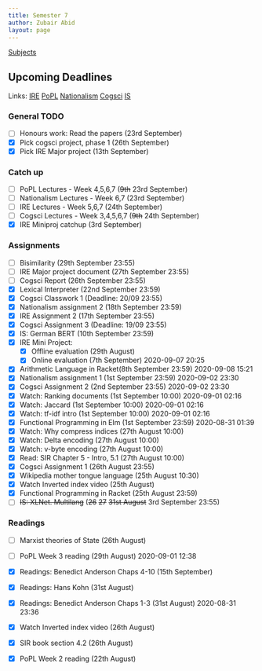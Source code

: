 ```yaml
---
title: Semester 7
author: Zubair Abid
layout: page 
---
```


[Subjects](subjects/index)

## Upcoming Deadlines

Links: 
[IRE](./subjects/IRE/index#upcoming-deadlines)
[PoPL](./subjects/PoPL/index#upcoming-deadlines)
[Nationalism](./subjects/nationalism/index#upcoming-deadlines)
[Cogsci](./subjects/cogsci/index#upcoming-deadlines)
[IS](./subjects/IS/index#upcoming-deadlines)

### General TODO

- [ ] Honours work: Read the papers (23rd September)
- [X] Pick cogsci project, phase 1 (26th September)
- [X] Pick IRE Major project (13th September)

### Catch up

- [ ] PoPL Lectures - Week 4,5,6,7 (~~9th~~ 23rd September)
- [ ] Nationalism Lectures - Week 6,7 (23rd September)
- [ ] IRE Lectures - Week 5,6,7 (24th September)
- [ ] Cogsci Lectures - Week 3,4,5,6,7 (~~9th~~ 24th September)
- [X] IRE Miniproj catchup (3rd September)

### Assignments

- [ ] Bisimilarity (29th September 23:55)
- [ ] IRE Major project document (27th September 23:55)
- [ ] Cogsci Report (26th September 23:55)
- [X] Lexical Interpreter (22nd September 23:59)
- [X] Cogsci Classwork 1 (Deadline: 20/09 23:55)
- [X] Nationalism assignment 2 (18th September 23:59)
- [X] IRE Assignment 2 (17th September 23:55)
- [X] Cogsci Assignment 3 (Deadline: 19/09 23:55)
- [X] IS: German BERT (10th September 23:59)
- [X] IRE Mini Project:
    - [X] Offline evaluation (29th August)
    - [X] Online evaluation (7th September) 2020-09-07 20:25
- [X] Arithmetic Language in Racket(8th September 23:59) 2020-09-08 15:21
- [X] Nationalism assignment 1 (1st September 23:59) 2020-09-02 23:30
- [X] Cogsci Assignment 2 (2nd September 23:55) 2020-09-02 23:30
- [X] Watch: Ranking documents (1st September 10:00) 2020-09-01 02:16
- [X] Watch: Jaccard (1st September 10:00) 2020-09-01 02:16
- [X] Watch: tf-idf intro (1st September 10:00) 2020-09-01 02:16
- [X] Functional Programming in Elm (1st September 23:59) 2020-08-31 01:39
- [X] Watch: Why compress indices (27th August 10:00)
- [X] Watch: Delta encoding (27th August 10:00)
- [X] Watch: v-byte encoding (27th August 10:00)
- [X] Read: SIR Chapter 5 - Intro, 5.1 (27th August 10:00)
- [X] Cogsci Assignment 1 (26th August 23:55)
- [X] Wikipedia mother tongue language (25th August 10:30)
- [X] Watch Inverted index video (25th August)
- [X] Functional Programming in Racket (25th August 23:59)
- [ ] ~~IS: XLNet. Multilang~~
      (~~26~~ ~~27~~ ~~31st August~~ 3rd September 23:55)

### Readings

- [ ] Marxist theories of State (26th August)
- [ ] PoPL Week 3 reading (29th August) 2020-09-01 12:38
- [X] Readings: Benedict Anderson Chaps 4-10 (15th September)
- [X] Readings: Hans Kohn (31st August)
- [X] Readings: Benedict Anderson Chaps 1-3 (31st August) 2020-08-31 23:36
- [X] Watch Inverted index video (26th August)
- [X] SIR book section 4.2 (26th August)
- [X] PoPL Week 2 reading (22th August)


